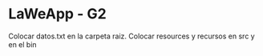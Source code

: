 # LaWeApp - G2
Colocar datos.txt en la carpeta raiz.
Colocar resources y recursos en src y en el bin